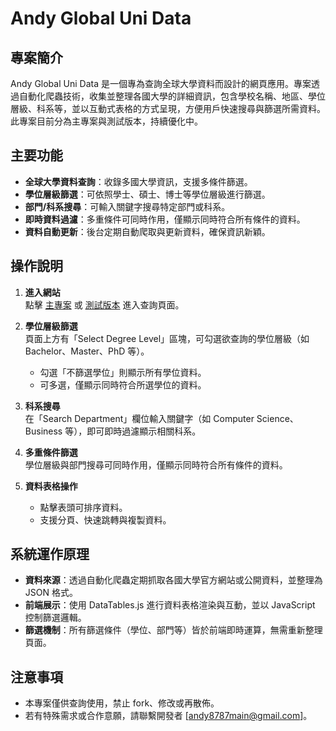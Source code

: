 
# Andy Global Uni Data

## 專案簡介

Andy Global Uni Data 是一個專為查詢全球大學資料而設計的網頁應用。專案透過自動化爬蟲技術，收集並整理各國大學的詳細資訊，包含學校名稱、地區、學位層級、科系等，並以互動式表格的方式呈現，方便用戶快速搜尋與篩選所需資料。此專案目前分為主專案與測試版本，持續優化中。

## 主要功能

- **全球大學資料查詢**：收錄多國大學資訊，支援多條件篩選。
- **學位層級篩選**：可依照學士、碩士、博士等學位層級進行篩選。
- **部門/科系搜尋**：可輸入關鍵字搜尋特定部門或科系。
- **即時資料過濾**：多重條件可同時作用，僅顯示同時符合所有條件的資料。
- **資料自動更新**：後台定期自動爬取與更新資料，確保資訊新穎。

## 操作說明

1. **進入網站**  
   點擊 [主專案](https://andy-globalunidata.github.io/main_project) 或 [測試版本](https://andy-globalunidata.github.io/test_project) 進入查詢頁面。

2. **學位層級篩選**  
   頁面上方有「Select Degree Level」區塊，可勾選欲查詢的學位層級（如 Bachelor、Master、PhD 等）。
   - 勾選「不篩選學位」則顯示所有學位資料。
   - 可多選，僅顯示同時符合所選學位的資料。

3. **科系搜尋**  
   在「Search Department」欄位輸入關鍵字（如 Computer Science、Business 等），即可即時過濾顯示相關科系。

4. **多重條件篩選**  
   學位層級與部門搜尋可同時作用，僅顯示同時符合所有條件的資料。

5. **資料表格操作**  
   - 點擊表頭可排序資料。
   - 支援分頁、快速跳轉與複製資料。

## 系統運作原理

- **資料來源**：透過自動化爬蟲定期抓取各國大學官方網站或公開資料，並整理為 JSON 格式。
- **前端展示**：使用 DataTables.js 進行資料表格渲染與互動，並以 JavaScript 控制篩選邏輯。
- **篩選機制**：所有篩選條件（學位、部門等）皆於前端即時運算，無需重新整理頁面。

## 注意事項

- 本專案僅供查詢使用，禁止 fork、修改或再散佈。
- 若有特殊需求或合作意願，請聯繫開發者 [andy8787main@gmail.com]。

